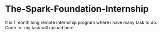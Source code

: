 # The-Spark-Foundation-Internship
It is 1 month long remote internship program where i have many task to do. Code for my task will upload here. 
